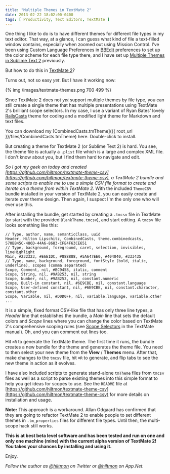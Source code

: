 ```yaml
---
title: "Multiple Themes in TextMate 2"
date: 2013-02-22 18:02:00-0400
tags: [ Productivity, Text Editors, TextMate ]
---
```


One thing I like to do is to have different themes for different file types in my text editor. That way, at a glance, I can guess what kind of file a text-filled window contains, especially when zoomed out using Mission Control. I’ve been using Custom Language Preferences in [BBEdit](https://itunes.apple.com/us/app/bbedit/id404009241?mt=12&uo=4&at=10l894) preferences to set up the color scheme for each file type there, and I have set up [Multiple Themes in Sublime Text 2](https://hiltmon.com/blog/2012/11/07/multiple-themes-in-sublime-text-2/) previously.

But how to do this in [TextMate 2](https://github.com/textmate/textmate)?

Turns out, not so easy *yet*. But I have it working now:

{% img /images/textmate-themes.png 700 499 %}

Since TextMate 2 does not *yet* support multiple themes by file type, you can still create a single theme that has multiple presentations using TextMate 2's brilliant scope selectors. In my case, I use a variant of Ryan Bates' lovely [RailsCasts](http://railscasts.com/about) theme for coding and a modified light theme for Markdown and text files.

You can download my [CombinedCasts.tmTheme]({{ root_url }}/files/CombinedCasts.tmTheme) here. Double-click to install.

But creating a theme for TextMate 2 (or Sublime Text 2) is hard. You see, the theme file is actually a `.plist` file which is a large and complex XML file. I don't know about you, but I find them hard to navigate and edit.

*So I got my geek on today and created [https://github.com/hiltmon/textmate-theme-csv](https://github.com/hiltmon/textmate-theme-csv), a TextMate 2 bundle and some scripts to enable me to use a simple CSV file format to create and iterate on a theme from *within* TextMate 2*. With the included `ThemeCSV` bundle installed in your version of TextMate 2, you can easily create and iterate over theme design. Then again, I suspect I'm the only one who will ever use this.

After installing the bundle, get started by creating a `.tmcsv` file in TextMate (or start with the provided `BlankTheme.tmcsv`), and start editing. A `tmcsv` file looks something like this:

``` text
// Type, author, name, semanticClass, uuid
Header, Hilton Lipschitz, CombinedCasts, theme.combinedcasts, 570BB45C-486D-44A6-8683-CFE4F63CE651
// Type, background, foreground, caret, selection, invisibles, lineHighlight
Main, #232323, #E6E1DC, #888888, #5A647EE0, #404040, #333435
// Type, name, background, foreground, fontStyle (bold, italic, underline), scopes (comma separated)
Scope, Comment, nil, #BC9458, italic, comment
Scope, String, nil, #9AB253, nil, string
Scope, Number, nil, #9AB253, nil, constant.numeric
Scope, Built-in constant, nil, #6E9CBE, nil, constant.language
Scope, User-defined constant, nil, #6E9CBE, nil, constant.character, constant.other
Scope, Variable, nil, #D0D0FF, nil, variable.language, variable.other
...
```

It is a simple, fixed format CSV-like file that has only three line types, a *Header* line that establishes the bundle, a *Main* line that sets the default colors and *Scope* lines where you can change the color based on TextMate 2's comprehensive scoping rules (see [Scope Selectors](http://manual.macromates.com/en/scope_selectors) in the TextMate manual). Oh, and you can comment out lines too.

Hit `⌘R` to generate the TextMate theme. The first time it runs, the bundle creates a new bundle for the theme and generates the theme file. You need to then select your new theme from the **View** / **Themes** menu. After that, make changes to the `tmcsv` file, hit `⌘R` to generate, and flip tabs to see the new theme in action as it evolves.

I have also included scripts to generate stand-alone `tmTheme` files from `tmcsv` files as well as a script to parse existing themes into this simple format to help you get ideas for scopes to use. See the `README` file at [https://github.com/hiltmon/textmate-theme-csv](https://github.com/hiltmon/textmate-theme-csv) for more details on installation and usage.

**Note:** This approach is a workaround. Allan Odgaard has confirmed that they are going to refactor TextMate 2 to enable people to set different themes in `.tm_properties` files for different file types. Until then, the multi-scope hack still works.

**This is at best beta level software and has been tested and run on one and only one machine (mine) with the current alpha version of TextMate 2! You takes your chances by installing and using it.**

Enjoy.

*Follow the author as [@hiltmon](https://twitter.com/hiltmon) on Twitter or [@hiltmon](http://alpha.app.net/hiltmon) on App.Net.*
